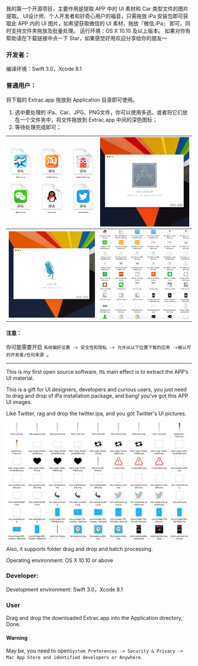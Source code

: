 我的第一个开源项目，主要作用是提取 APP 中的 UI 素材和 Car 类型文件的图片提取。
UI设计师、个人开发者和好奇心用户的福音，只需拖放 iPa 安装包即可获取此 APP 内的 UI 图片，如希望获取微信的 UI 素材，拖放『微信.iPa』 即可。同时支持文件夹拖放及批量处理。
运行环境：OS X 10.10 及以上版本。
如果对你有帮助请在下载链接中点一下 Star，如果感觉好用欢迎分享给你的朋友～

### 开发者：

编译环境：Swift 3.0，Xcode 8.1

### 普通用户：

将下载的 Extrac.app 拖放到 Application 目录即可使用。

1. 选中要处理的 iPa、Car、JPG、PNG文件，你可以使用多选，或者将它们放在一个文件夹中，将文件拖放到 Extrac.app 中间的深色图标；
2. 等待处理完成即可；

| ![0](images/0.png) | ![1](images/1.png) |
| ------------------ | ------------------ |
| ![2](images/2.png) | ![3](images/3.png) |

#### 注意：

你可能需要开启 `系统偏好设置 -> 安全性和隐私 -> 允许从以下位置下载的应用 ->被认可的开发者/任何来源 `。



---

This is my first open source software, Its main effect is to extract the APP’s UI material.

This is a gift for UI designers, developers and curious users, you just need to drag and drop of iPa installation package, and bang! you've got this APP UI images. 

Like Twitter, rag and drop the twitter.ipa, and you got Twitter's UI pictures.

 ![6](images/6.png)

Also, it supports folder drag and drop and batch processing.

Operating environment: OS X 10.10 or above

### Developer:

Development environment: Swift 3.0，Xcode 8.1

### User

Drag and drop the downloaded Extrac.app into the Application directory, Done.

#### Warning

May be, you need to open`System Preferences -> Security & Privacy -> Mac App Store and identified developers or Anywhere`.

